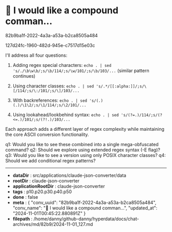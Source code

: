 # 💬 I would like a compound comman...

82b9ba1f-2022-4a3a-a53a-b2ca8505a484

127d24fc-1960-482d-945e-c7517d15e03c

 I'll address all four questions:

1. Adding regex special characters:
`echo . | sed 's/./\b\w\b/;s/\b/114/;s/\w/101/;s/\b/103/...` (similar pattern continues)

2. Using character classes:
`echo . | sed 's/.*/[[:alpha:]]/;s/\[/114/;s/\:/101/;s/\]/103/...`

3. With backreferences:
`echo . | sed 's/(.)(.)/\1\2/;s/\1/114/;s/\2/101/...`

4. Using lookahead/lookbehind syntax:
`echo . | sed 's/(?=.)/114/;s/(?<=.)/101/;s/(?!.)/103/...`

Each approach adds a different layer of regex complexity while maintaining the core ASCII conversion functionality.

q1: Would you like to see these combined into a single mega-obfuscated command?
q2: Should we explore using extended regex syntax (-E flag)?
q3: Would you like to see a version using only POSIX character classes?
q4: Should we add conditional regex patterns?

---

* **dataDir** : src/applications/claude-json-converter/data
* **rootDir** : claude-json-converter
* **applicationRootDir** : claude-json-converter
* **tags** : p10.p20.p30.p40.p50
* **done** : false
* **meta** : {
  "conv_uuid": "82b9ba1f-2022-4a3a-a53a-b2ca8505a484",
  "conv_name": "💬 I would like a compound comman...",
  "updated_at": "2024-11-01T00:45:22.880891Z"
}
* **filepath** : /home/danny/github-danny/hyperdata/docs/chat-archives/md/82b9/2024-11-01_127.md